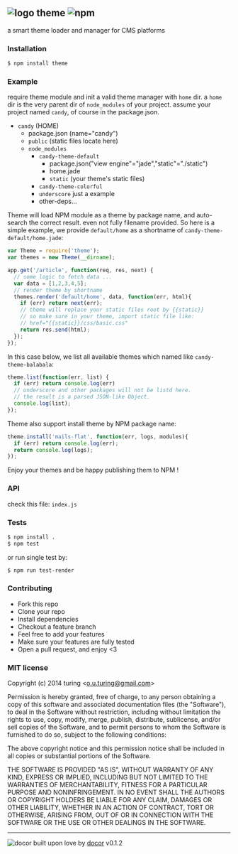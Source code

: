 ## ![logo](https://cdn1.iconfinder.com/data/icons/august/PNG/Colors.png) theme ![npm](https://badge.fury.io/js/theme.png)

a smart theme loader and manager for CMS platforms

### Installation

```bash
$ npm install theme
```

### Example

require theme module and init a valid theme manager with `home` dir.
a `home` dir is the very parent dir of `node_modules` of your project.
assume your project named `candy`, of course in the package.json.

- `candy` (HOME)
  - package.json (name="candy")
  - `public` (static files locate here)
  - `node_modules`
    - `candy-theme-default`
      - package.json("view engine"="jade","static"="./static")
      - home.jade
      - `static` (your theme's static files)
    - `candy-theme-colorful`
    - `underscore` just a example
    - other-deps...

Theme will load NPM module as a theme by package name, and auto-search the correct result. even not fully filename provided. So here is a simple example, we provide `default/home` as a shortname of `candy-theme-default/home.jade`:

```javascript
var Theme = require('theme');
var themes = new Theme(__dirname);

app.get('/article', function(req, res, next) {
  // some logic to fetch data ...
  var data = [1,2,3,4,5];
  // render theme by shortname
  themes.render('default/home', data, function(err, html){
    if (err) return next(err);
    // theme will replace your static files root by {{static}}
    // so make sure in your theme, import static file like:
    // href="{{static}}/css/basic.css"
    return res.send(html);
  });
});
```
In this case below, we list all available themes which named like `candy-theme-balabala`:

```javascript
theme.list(function(err, list) {
  if (err) return console.log(err)
  // underscore and other packages will not be listd here.
  // the result is a parsed JSON-like Object.
  console.log(list);
});
```
Theme also support install theme by NPM package name:

```javascript
theme.install('mails-flat', function(err, logs, modules){
  if (err) return console.log(err);
  return console.log(logs);
});
```

Enjoy your themes and be happy publishing them to NPM !

### API
check this file: `index.js`

### Tests
```bash
$ npm install .
$ npm test
```

or run single test by:

```bash
$ npm run test-render
```

### Contributing
- Fork this repo
- Clone your repo
- Install dependencies
- Checkout a feature branch
- Feel free to add your features
- Make sure your features are fully tested
- Open a pull request, and enjoy <3

### MIT license
Copyright (c) 2014 turing &lt;o.u.turing@gmail.com&gt;

Permission is hereby granted, free of charge, to any person obtaining a copy
of this software and associated documentation files (the &quot;Software&quot;), to deal
in the Software without restriction, including without limitation the rights
to use, copy, modify, merge, publish, distribute, sublicense, and/or sell
copies of the Software, and to permit persons to whom the Software is
furnished to do so, subject to the following conditions:

The above copyright notice and this permission notice shall be included in
all copies or substantial portions of the Software.

THE SOFTWARE IS PROVIDED &quot;AS IS&quot;, WITHOUT WARRANTY OF ANY KIND, EXPRESS OR
IMPLIED, INCLUDING BUT NOT LIMITED TO THE WARRANTIES OF MERCHANTABILITY,
FITNESS FOR A PARTICULAR PURPOSE AND NONINFRINGEMENT. IN NO EVENT SHALL THE
AUTHORS OR COPYRIGHT HOLDERS BE LIABLE FOR ANY CLAIM, DAMAGES OR OTHER
LIABILITY, WHETHER IN AN ACTION OF CONTRACT, TORT OR OTHERWISE, ARISING FROM,
OUT OF OR IN CONNECTION WITH THE SOFTWARE OR THE USE OR OTHER DEALINGS IN
THE SOFTWARE.

---
![docor](https://cdn1.iconfinder.com/data/icons/windows8_icons_iconpharm/26/doctor.png)
built upon love by [docor](https://github.com/turingou/docor.git) v0.1.2